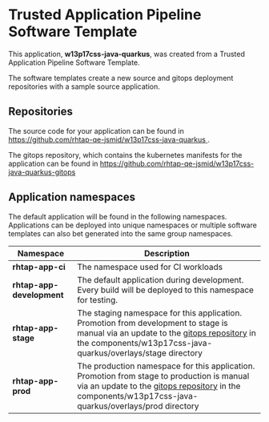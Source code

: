 # Trusted Application Pipeline Software Template

This application, **w13p17css-java-quarkus**, was created from a Trusted Application Pipeline Software Template.

The software templates create a new source and gitops deployment repositories with a sample source application. 

## Repositories

The source code for your application can be found in [https://github.com/rhtap-qe-jsmid/w13p17css-java-quarkus ](https://github.com/rhtap-qe-jsmid/w13p17css-java-quarkus ).
 
The gitops repository, which contains the kubernetes manifests for the application can be found in 
[https://github.com/rhtap-qe-jsmid/w13p17css-java-quarkus-gitops ](https://github.com/rhtap-qe-jsmid/w13p17css-java-quarkus-gitops ) 

## Application namespaces 

The default application will be found in the following namespaces. Applications can be deployed into unique namespaces or multiple software templates can also bet generated into the same group namespaces.  

|  Namespace   |  Description   |  
| -------- | -------- |
| **rhtap-app-ci** | The namespace used for CI workloads |
| **rhtap-app-development** | The default application during development. Every build will be deployed to this namespace for testing. |
| **rhtap-app-stage** | The staging namespace for this application. Promotion from development to stage is manual via an update to the [gitops repository](https://github.com/rhtap-qe-jsmid/w13p17css-java-quarkus-gitops ) in the components/w13p17css-java-quarkus/overlays/stage directory |
| **rhtap-app-prod** | The production namespace for this application. Promotion from stage to production is manual via an update to the [gitops repository](https://github.com/rhtap-qe-jsmid/w13p17css-java-quarkus-gitops ) in the components/w13p17css-java-quarkus/overlays/prod directory |